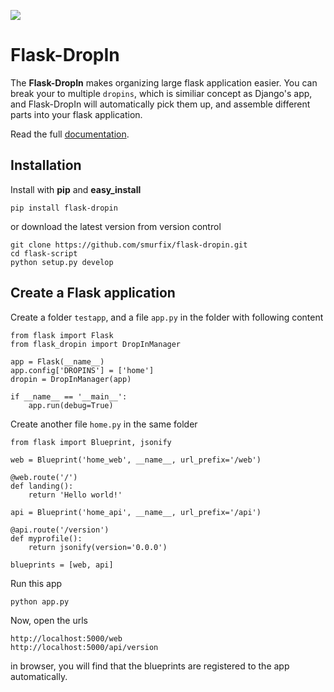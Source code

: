 [![](https://img.shields.io/shippable/564b73031895ca447423b473.svg)](https://app.shippable.com/builds/564b892b34a1910d00295bfb)

Flask-DropIn
============

The **Flask-DropIn** makes organizing large flask application easier. You can break your to multiple
`dropins`, which is similiar concept as Django's app, and Flask-DropIn will automatically pick them
up, and assemble different parts into your flask application.

Read the full [documentation](https://pythonhosted.org/Flask-DropIn/).

Installation
------------

Install with **pip** and **easy_install**

    pip install flask-dropin

or download the latest version from version control

    git clone https://github.com/smurfix/flask-dropin.git
    cd flask-script
    python setup.py develop


Create a Flask application
--------------------------

Create a folder `testapp`, and a file `app.py` in the folder with following content

    from flask import Flask
    from flask_dropin import DropInManager

    app = Flask(__name__)
    app.config['DROPINS'] = ['home']
    dropin = DropInManager(app)

    if __name__ == '__main__':
        app.run(debug=True)

Create another file `home.py` in the same folder

    from flask import Blueprint, jsonify

    web = Blueprint('home_web', __name__, url_prefix='/web')

    @web.route('/')
    def landing():
        return 'Hello world!'

    api = Blueprint('home_api', __name__, url_prefix='/api')

    @api.route('/version')
    def myprofile():
        return jsonify(version='0.0.0')

    blueprints = [web, api]

Run this app

    python app.py

Now, open the urls

    http://localhost:5000/web
    http://localhost:5000/api/version

in browser, you will find that the blueprints are registered to the app automatically.


